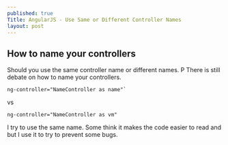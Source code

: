 ```yaml
---
published: true
Title: AngularJS - Use Same or Different Controller Names
layout: post
---
```

## How to name your controllers

Should you use the same controller name or different names. P
There is still debate on how to name your controllers.

	ng-controller="NameController as name"`
vs

	ng-controller="NameController as vm"
    
    
I try to use the same name. Some think it makes the code easier to read and but I use it to try to prevent some bugs.
